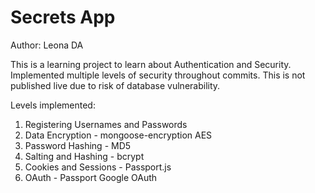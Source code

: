 # Secrets App

Author: Leona DA

This is a learning project to learn about Authentication and Security. Implemented multiple levels of security throughout commits. This is not published live due to risk of database vulnerability.

Levels implemented:

1. Registering Usernames and Passwords
2. Data Encryption - mongoose-encryption AES
3. Password Hashing - MD5
4. Salting and Hashing - bcrypt
5. Cookies and Sessions - Passport.js
6. OAuth - Passport Google OAuth